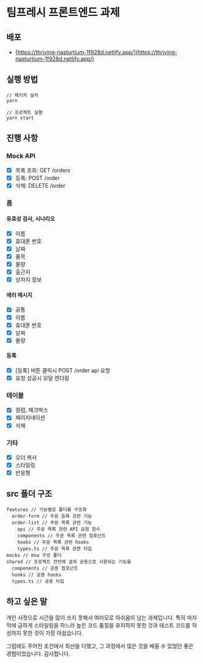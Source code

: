 # 팀프레시 프론트엔드 과제

## 배포

- [https://thriving-nasturtium-1f928d.netlify.app/](https://thriving-nasturtium-1f928d.netlify.app/)

## 실행 방법

```
// 패키지 설치
yarn

// 프로젝트 실행
yarn start
```

## 진행 사항

### Mock API

- [x] 목록 조회: GET /orders
- [x] 등록: POST /order
- [x] 삭제: DELETE /order

### 폼

#### 유효성 검사, 시나리오

- [x] 이름
- [x] 휴대폰 번호
- [x] 날짜
- [x] 품목
- [x] 물량
- [x] 출근지
- [x] 상차지 정보

#### 에러 메시지

- [x] 공통
- [x] 이름
- [x] 휴대폰 번호
- [x] 날짜
- [x] 물량

#### 등록

- [x] [등록] 버튼 클릭시 POST /order api 요청
- [x] 요청 성공시 모달 렌더링

### 테이블

- [x] 컬럼, 체크박스
- [x] 페이지네이션
- [x] 삭제

### 기타

- [x] 오더 복사
- [x] 스타일링
- [x] 반응형

## src 폴더 구조

```
features // 기능별로 폴더를 구조화
  order-form // 주문 등록 관련 기능
  order-list // 주문 목록 관련 기능
    api // 주문 목록 관련 API 요청 함수
    components // 주문 목록 관련 컴포넌트
    hooks // 주문 목록 관련 hooks
    types.ts // 주문 목록 관련 타입
mocks // msw 구성 폴더
shared // 프로젝트 전반에 걸쳐 공용으로 사용되는 기능들
  components // 공용 컴포넌트
  hooks // 공용 hooks
  types.ts // 공용 타입
```

## 하고 싶은 말

개인 사정으로 시간을 많이 쓰지 못해서 여러모로 아쉬움이 남는 과제입니다. 특히 마지막에 급하게 스타일링을 하느라 높은 코드 품질을 유지하지 못한 것과 테스트 코드를 작성하지 못한 것이 가장 아쉽습니다.

그럼에도 주어진 조건에서 최선을 다했고, 그 과정에서 많은 것을 배울 수 있었던 좋은 경험이었습니다. 감사합니다.
